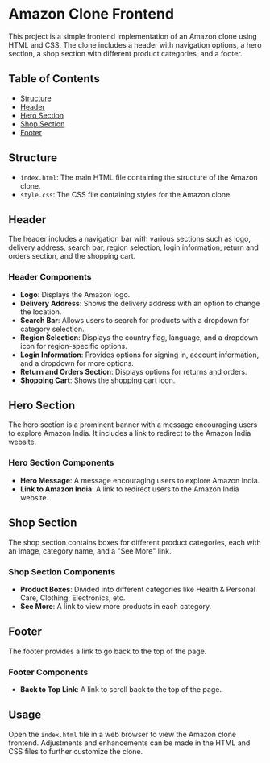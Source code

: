 # Amazon Clone Frontend

This project is a simple frontend implementation of an Amazon clone using HTML and CSS. The clone includes a header with navigation options, a hero section, a shop section with different product categories, and a footer.

## Table of Contents

- [Structure](#structure)
- [Header](#header)
- [Hero Section](#hero-section)
- [Shop Section](#shop-section)
- [Footer](#footer)

## Structure

- `index.html`: The main HTML file containing the structure of the Amazon clone.
- `style.css`: The CSS file containing styles for the Amazon clone.

## Header

The header includes a navigation bar with various sections such as logo, delivery address, search bar, region selection, login information, return and orders section, and the shopping cart.

### Header Components

- **Logo**: Displays the Amazon logo.
- **Delivery Address**: Shows the delivery address with an option to change the location.
- **Search Bar**: Allows users to search for products with a dropdown for category selection.
- **Region Selection**: Displays the country flag, language, and a dropdown icon for region-specific options.
- **Login Information**: Provides options for signing in, account information, and a dropdown for more options.
- **Return and Orders Section**: Displays options for returns and orders.
- **Shopping Cart**: Shows the shopping cart icon.

## Hero Section

The hero section is a prominent banner with a message encouraging users to explore Amazon India. It includes a link to redirect to the Amazon India website.

### Hero Section Components

- **Hero Message**: A message encouraging users to explore Amazon India.
- **Link to Amazon India**: A link to redirect users to the Amazon India website.

## Shop Section

The shop section contains boxes for different product categories, each with an image, category name, and a "See More" link.

### Shop Section Components

- **Product Boxes**: Divided into different categories like Health & Personal Care, Clothing, Electronics, etc.
- **See More**: A link to view more products in each category.

## Footer

The footer provides a link to go back to the top of the page.

### Footer Components

- **Back to Top Link**: A link to scroll back to the top of the page.

## Usage

Open the `index.html` file in a web browser to view the Amazon clone frontend. Adjustments and enhancements can be made in the HTML and CSS files to further customize the clone.